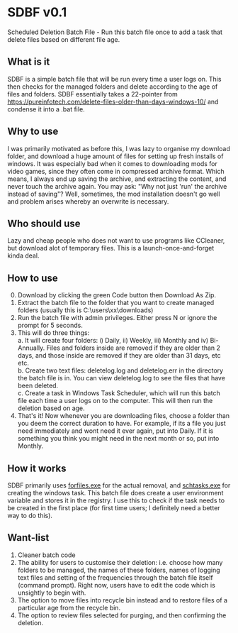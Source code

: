 # SDBF v0.1
Scheduled Deletion Batch File - Run this batch file once to add a task that delete files based on different file age.

## What is it
SDBF is a simple batch file that will be run every time a user logs on. This then checks for the managed folders and delete according to the age of files and folders. SDBF essentially takes a 22-pointer from https://pureinfotech.com/delete-files-older-than-days-windows-10/ and condense it into a .bat file.

## Why to use
I was primarily motivated as before this, I was lazy to organise my download folder, and download a huge amount of files for setting up fresh installs of windows. It was especially bad when it comes to downloading mods for video games, since they often come in compressed archive format. Which means, I always end up saving the archive, and extracting the content, and never touch the archive again. You may ask: "Why not just 'run' the archive instead of saving"? Well, sometimes, the mod installation doesn't go well and problem arises whereby an overwrite is necessary.

## Who should use
Lazy and cheap people who does not want to use programs like CCleaner, but download alot of temporary files. This is a launch-once-and-forget kinda deal.

## How to use
  0. Download by clicking the green Code button then Download As Zip.
  1. Extract the batch file to the folder that you want to create managed folders (usually this is C:\users\xx\downloads)
  2. Run the batch file with admin privileges. Either press N or ignore the prompt for 5 seconds.
  3. This will do three things:<br>
    a. It will create four folders: i) Daily, ii) Weekly, iii) Monthly and iv) Bi-Annually. Files and folders inside <Daily> are removed if they are older than 2 days, and those inside <Monthly> are removed if they are older than 31 days, etc etc.<br>
    b. Create two text files: deletelog.log and deletelog.err in the directory the batch file is in. You can view deletelog.log to see the files that have been deleted.<br>
    c. Create a task <ScheduledDeletionTask> in Windows Task Scheduler, which will run this batch file each time a user logs on to the computer. This will then run the           deletion based on age.<br>
  4. That's it! Now whenever you are downloading files, choose a folder than you deem the correct duration to have. For example, if its a file you just need immediately and wont need it ever again, put into Daily. If it is something you think you might need in the next month or so, put into Monthly.
  
## How it works
SDBF primarily uses [forfiles.exe](https://docs.microsoft.com/en-us/windows-server/administration/windows-commands/forfiles "Microsoft Docs: Forfiles") for the actual removal, and [schtasks.exe](https://docs.microsoft.com/en-us/windows-server/administration/windows-commands/schtasks "Microsoft Docs: Schtasks") for creating the windows task. This batch file does create a user environment variable and stores it in the registry. I use this to check if the task needs to be created in the first place (for first time users; I definitely need a better way to do this).
  
## Want-list
  1. Cleaner batch code
  2. The ability for users to customise their deletion: i.e. choose how many folders to be managed, the names of these folders, names of logging text files and setting of the frequencies through the batch file itself (command prompt). Right now, users have to edit the code which is unsightly to begin with.
  3. The option to move files into recycle bin instead and to restore files of a particular age from the recycle bin.
  4. The option to review files selected for purging, and then confirming the deletion.

